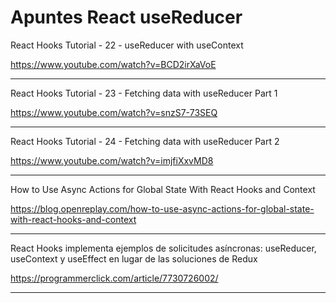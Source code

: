# Apuntes React useReducer

React Hooks Tutorial - 22 - useReducer with useContext

https://www.youtube.com/watch?v=BCD2irXaVoE

___

React Hooks Tutorial - 23 - Fetching data with useReducer Part 1

https://www.youtube.com/watch?v=snzS7-73SEQ

___


React Hooks Tutorial - 24 - Fetching data with useReducer Part 2

https://www.youtube.com/watch?v=imjfiXxvMD8


___

How to Use Async Actions for Global State With React Hooks and Context

https://blog.openreplay.com/how-to-use-async-actions-for-global-state-with-react-hooks-and-context
___

React Hooks implementa ejemplos de solicitudes asíncronas: useReducer, useContext y useEffect en lugar de las soluciones de Redux

https://programmerclick.com/article/7730726002/




___